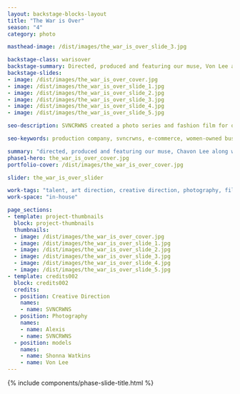 ```yaml
---
layout: backstage-blocks-layout
title: "The War is Over"
season: "4"
category: photo

masthead-image: /dist/images/the_war_is_over_slide_3.jpg

backstage-class: warisover
backstage-summary: Directed, produced and featuring our muse, Von Lee along with makeup artist, Shonna Watkins; our spin on 1970s foxy queens
backstage-slides:
- image: /dist/images/the_war_is_over_cover.jpg
- image: /dist/images/the_war_is_over_slide_1.jpg
- image: /dist/images/the_war_is_over_slide_2.jpg
- image: /dist/images/the_war_is_over_slide_3.jpg
- image: /dist/images/the_war_is_over_slide_4.jpg
- image: /dist/images/the_war_is_over_slide_5.jpg

seo-description: SVNCRWNS created a photo series and fashion film for our muse, Von Lee and friend, Shonna Watkins.  Shares two women having a day in flashback time-period, 1970s.

seo-keywords: production company, svncrwns, e-commerce, women-owned businesses, creative team, consulting, business operations, launch my brand, manage my brand, photography, videography, special projects

summary: "directed, produced and featuring our muse, Chavon Lee along with makeup artist, Shonna Watkins; our spin on 1970s foxy queens"
phase1-hero: the_war_is_over_cover.jpg
portfolio-cover: /dist/images/the_war_is_over_cover.jpg

slider: the_war_is_over_slider

work-tags: "talent, art direction, creative direction, photography, film"
work-space: "in-house"

page_sections:
- template: project-thumbnails
  block: project-thumbnails
  thumbnails:
  - image: /dist/images/the_war_is_over_cover.jpg
  - image: /dist/images/the_war_is_over_slide_1.jpg
  - image: /dist/images/the_war_is_over_slide_2.jpg
  - image: /dist/images/the_war_is_over_slide_3.jpg
  - image: /dist/images/the_war_is_over_slide_4.jpg
  - image: /dist/images/the_war_is_over_slide_5.jpg
- template: credits002
  block: credits002
  credits:
  - position: Creative Direction
    names:
    - name: SVNCRWNS
  - position: Photography
    names:
    - name: Alexis
    - name: SVNCRWNS
  - position: models
    names:
    - name: Shonna Watkins
    - name: Von Lee
---
```


{% include components/phase-slide-title.html %}
